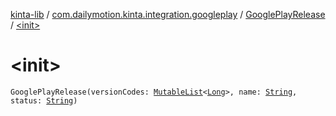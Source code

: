 [kinta-lib](../../index.md) / [com.dailymotion.kinta.integration.googleplay](../index.md) / [GooglePlayRelease](index.md) / [&lt;init&gt;](./-init-.md)

# &lt;init&gt;

`GooglePlayRelease(versionCodes: `[`MutableList`](https://kotlinlang.org/api/latest/jvm/stdlib/kotlin.collections/-mutable-list/index.html)`<`[`Long`](https://kotlinlang.org/api/latest/jvm/stdlib/kotlin/-long/index.html)`>, name: `[`String`](https://kotlinlang.org/api/latest/jvm/stdlib/kotlin/-string/index.html)`, status: `[`String`](https://kotlinlang.org/api/latest/jvm/stdlib/kotlin/-string/index.html)`)`